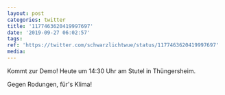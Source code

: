 ```yaml
---
layout: post
categories: twitter
title: '1177463620419997697'
date: '2019-09-27 06:02:57'
tags: 
ref: 'https://twitter.com/schwarzlichtwue/status/1177463620419997697'
media:
---
```

Kommt zur Demo! Heute um 14:30 Uhr am Stutel in Thüngersheim.



Gegen Rodungen, für's Klima! 
